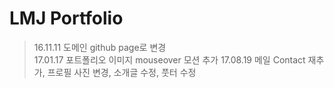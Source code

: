 # LMJ Portfolio
>16.11.11 도메인 github page로 변경<br />
>17.01.17 포트폴리오 이미지 mouseover 모션 추가
>17.08.19 메일 Contact 재추가, 프로필 사진 변경, 소개글 수정, 풋터 수정

